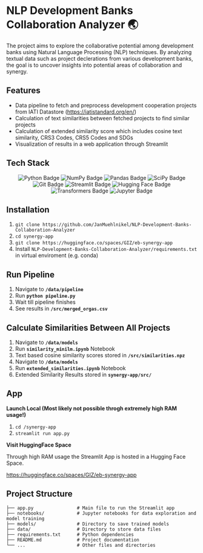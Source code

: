 # NLP Development Banks Collaboration Analyzer 🌏
The project aims to explore the collaborative potential among development banks using Natural Language Processing (NLP) techniques. By analyzing textual data such as project declerations from various development banks, the goal is to uncover insights into potential areas of collaboration and synergy.

## **Features**
- Data pipeline to fetch and preprocess development cooperation projects from IATI Datastore (https://iatistandard.org/en/)
- Calculation of text similarities between fetched projects to find similar projects
- Calculation of extended similarity score which includes cosine text similarity, CRS3 Codes, CRS5 Codes and SDGs
- Visualization of results in a web application through Streamlit

## Tech Stack

<p align="center">
  <img src="https://img.shields.io/badge/Python-3776AB?style=for-the-badge&logo=python&logoColor=white" alt="Python Badge">
  <img src="https://img.shields.io/badge/NumPy-013243?style=for-the-badge&logo=numpy&logoColor=white" alt="NumPy Badge">
  <img src="https://img.shields.io/badge/Pandas-150458?style=for-the-badge&logo=pandas&logoColor=white" alt="Pandas Badge">
  <img src="https://img.shields.io/badge/SciPy-8CAAE6?style=for-the-badge&logo=scipy&logoColor=white" alt="SciPy Badge">
  <img src="https://img.shields.io/badge/Git-F05032?style=for-the-badge&logo=git&logoColor=white" alt="Git Badge">
  <img src="https://img.shields.io/badge/Streamlit-FF4B4B?style=for-the-badge&logo=streamlit&logoColor=white" alt="Streamlit Badge">
  <img src="https://img.shields.io/badge/Hugging%20Face-339933?style=for-the-badge&logo=huggingface&logoColor=white" alt="Hugging Face Badge">
  <img src="https://img.shields.io/badge/Transformers-FFD700?style=for-the-badge&logo=transformers&logoColor=white" alt="Transformers Badge">
  <img src="https://img.shields.io/badge/Jupyter-F37626?style=for-the-badge&logo=jupyter&logoColor=white" alt="Jupyter Badge">
</p>


## **Installation**
1. ```git clone https://github.com/JanMuehlnikel/NLP-Development-Banks-Collaboration-Analyzer```
2. ```cd synergy-app```
3. ```git clone https://huggingface.co/spaces/GIZ/eb-synergy-app```
4. Install ```NLP-Development-Banks-Collaboration-Analyzer/requirements.txt``` in virtual enviroment (e.g. conda)

## **Run Pipeline**
1. Navigate to **```/data/pipeline```**
2. Run **```python pipeline.py```**
3. Wait till pipeline finishes
4. See results in **```/src/merged_orgas.csv```**

## **Calculate Similarities Between All Projects**
1. Navigate to **```/data/models```**
2. Run **```similarity_minilm.ipynb```** Notebook
3. Text based cosine similarity scores stored in **```/src/similarities.npz```**
4. Navigate to **```/data/models```**
5. Run **```extended_similarities.ipynb```** Notebook
6. Extended Similarity Results stored in **```synergy-app/src/```**

## **App**

**Launch Local (Most likely not possible throgh extremely high RAM usage!)**
1. ```cd /synergy-app```
2. ```streamlit run app.py```

**Visit HuggingFace Space**

Through high RAM usage the Streamlit App is hosted in a Hugging Face Space.

https://huggingface.co/spaces/GIZ/eb-synergy-app

## **Project Structure**
```
├── app.py                # Main file to run the Streamlit app
├── notebooks/            # Jupyter notebooks for data exploration and model training
├── models/               # Directory to save trained models
├── data/                 # Directory to store data files
├── requirements.txt      # Python dependencies
├── README.md             # Project documentation
└── ...                   # Other files and directories
```

